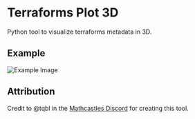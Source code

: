 # Terraforms Plot 3D

Python tool to visualize terraforms metadata in 3D.

## Example
![Example Image](https://github.com/uronsol/terraforms-characters-colors/blob/main/example/example.png)

## Attribution

Credit to @tqbl in the [Mathcastles Discord](https://t.co/OWo1e2SFMX) for creating this tool.
